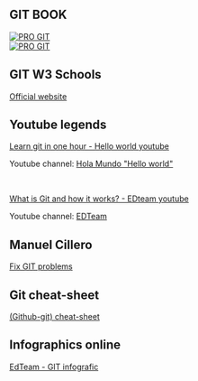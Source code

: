 ## GIT BOOK
<a href="https://git-scm.com/book/en/v2">
  <img src="https://git-scm.com/images/progit2.png" alt="PRO GIT">
</a>

<br/>

<a href="https://leanpub.com/gitygithub/">
  <img src="https://d2sofvawe08yqg.cloudfront.net/gitygithub/s_hero?1620545969" alt="PRO GIT">
</a>

## GIT W3 Schools
<a href="https://www.w3schools.com/git/default.asp">Official website</a>

## Youtube legends
<a href="https://www.youtube.com/watch?v=VdGzPZ31ts8">Learn git in one hour - Hello world youtube</a><br>
<p>Youtube channel: <a href="https://www.youtube.com/c/HolaMundoDev">Hola Mundo "Hello world"</a></p><br>

<a href="https://www.youtube.com/watch?v=jGehuhFhtnE">What is Git and how it works? - EDteam youtube</a><br>
<p>Youtube channel: <a href="https://www.youtube.com/channel/UCP15FVAA2UL-QOcGhy7-ezA">EDTeam</a></p>

## Manuel Cillero
<a href="https://manuel.cillero.es/doc/apuntes-tic/herramientas/git/solucion-de-problemas-en-git/">Fix GIT problems</a>

## Git cheat-sheet
<a href="https://training.github.com/downloads/es_ES/github-git-cheat-sheet/">(Github-git) cheat-sheet</a>

## Infographics online
<a href="https://edteam-media.s3.amazonaws.com/community/original/79dab1f0-3c3d-493c-80e0-1dcbadc54f62.jpg">EdTeam - GIT infografic</a>
